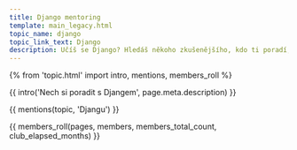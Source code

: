 ```yaml
---
title: Django mentoring
template: main_legacy.html
topic_name: django
topic_link_text: Django
description: Učíš se Django? Hledáš někoho zkušenějšího, kdo ti poradí, když se zasekneš? Kdo ti ukáže správné postupy a nasměruje tě na kvalitní návody nebo kurzy?
---
```

{% from 'topic.html' import intro, mentions, members_roll %}

{{ intro('Nech si poradit s Djangem', page.meta.description) }}

{{ mentions(topic, 'Djangu') }}

{{ members_roll(pages, members, members_total_count, club_elapsed_months) }}
